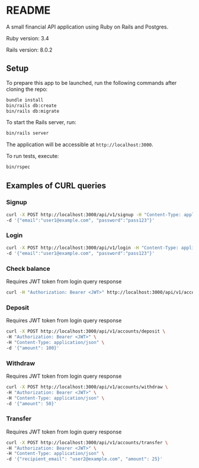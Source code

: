 # README

A small financial API application using Ruby on Rails and Postgres.

Ruby version: 3.4

Rails version: 8.0.2

## Setup
To prepare this app to be launched, run the following commands after cloning the repo:
```bash
bundle install
bin/rails db:create
bin/rails db:migrate
```

To start the Rails server, run:
```bash
bin/rails server
```
The application will be accessible at `http://localhost:3000`.

To run tests, execute:
```bash
bin/rspec
```

## Examples of CURL queries
### Signup
```bash
curl -X POST http://localhost:3000/api/v1/signup -H "Content-Type: application/json" \
-d '{"email":"user1@example.com", "password":"pass123"}'
```

### Login
```bash
curl -X POST http://localhost:3000/api/v1/login -H "Content-Type: application/json" \
-d '{"email":"user1@example.com", "password":"pass123"}'
```

### Check balance
Requires JWT token from login query response
```bash
curl -H "Authorization: Bearer <JWT>" http://localhost:3000/api/v1/accounts/balance
```

### Deposit
Requires JWT token from login query response
```bash
curl -X POST http://localhost:3000/api/v1/accounts/deposit \
-H "Authorization: Bearer <JWT>" \
-H "Content-Type: application/json" \
-d '{"amount": 100}'
```

### Withdraw
Requires JWT token from login query response
```bash
curl -X POST http://localhost:3000/api/v1/accounts/withdraw \
-H "Authorization: Bearer <JWT>" \
-H "Content-Type: application/json" \
-d '{"amount": 50}'
```

### Transfer
Requires JWT token from login query response
```bash
curl -X POST http://localhost:3000/api/v1/accounts/transfer \
-H "Authorization: Bearer <JWT>" \
-H "Content-Type: application/json" \
-d '{"recipient_email": "user2@example.com", "amount": 25}'
```
